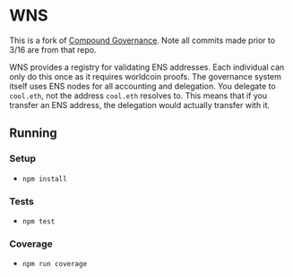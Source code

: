 # WNS
This is a fork of [Compound Governance](https://github.com/compound-finance/compound-governance/). Note all commits made prior to 3/16 are from that repo.

WNS provides a registry for validating ENS addresses. Each individual can only do this once as it requires worldcoin proofs. The governance system itself uses ENS nodes for all accounting and delegation. You delegate to `cool.eth`, not the address `cool.eth` resolves to. This means that if you transfer an ENS address, the delegation would actually transfer with it.

## Running
### Setup
- `npm install`
### Tests
- `npm test`
### Coverage
- `npm run coverage`

